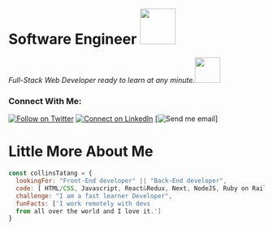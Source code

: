 
<h1> Software Engineer <img src="https://media.giphy.com/media/26Fxy3Iz1ari8oytO/giphy.gif" width="70"></h1>

<p><em>Full-Stack Web Developer ready to learn at any minute.</em><img src="https://media.giphy.com/media/XGma2iRIHTKkwqRkFl/giphy.gif" width="50"></p>

### Connect With Me:

[![Follow on Twitter](https://img.shields.io/badge/--twitter?label=Twitter&logo=Twitter&style=social)](https://twitter.com/CollinsTatang1) [![Connect on LinkedIn](https://img.shields.io/badge/--linkedin?label=LinkedIn&logo=LinkedIn&style=social)](https://www.linkedin.com/in/makungong-collins/) [![Send me email](https://img.shields.io/badge/--gmail?label=Gmail&logo=Gmail&style=social)] 


# Little More About Me
```javascript
const collinsTatang = {
  lookingFor: "Front-End developer" || "Back-End developer",
  code: [ HTML/CSS, Javascript, React&Redux, Next, NodeJS, Ruby on Rails, PHP, Laravel],
  challenge: "I am a fast learner Developer",
  funFacts: ['I work remotely with devs 
  from all over the world and I love it.']
}
